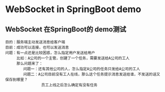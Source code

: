 # WebSocket in SpringBoot demo

## WebSocket 在SpringBoot的 demo测试

```
目的：服务端主动发送消息给客户端
目前：成功可以连接，也可以发送消息
问题：有一点还是比较困惑，怎么指定用户发送给用户
     比如：A公司的一个主管，创建了一个任务，需要发送给A公司的工人
     那么问题来了：
        问题一：还有其他公司的人，怎么指定A公司的任务只发给A公司的工人
        问题二：A公司目前没有工人在线，那么这个任务提示消息发送给谁，不发送的话又保存到哪里？
                员工上线之后怎么确定有没有任务          

```